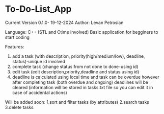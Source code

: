 # To-Do-List_App
Current Version 0.1.0- 19-12-2024
Author: Levan Petrosian

Language: C++ (STL and Ctime involved)
Basic application for begginers to start coding

Features:
1. add a task (with description, priority(high/medium/low), deadline, status)-unique id involved
2. complete task (change status from not done to done-using id)
3. edit task (edit description,priority,deadline and status using id)
4. deadline is calculated using local time and task can be overdue however after completing task (both overdue and ongoing) deadlines will be cleared (information will be stored in tasks.txt file so you can edit it in case of accidental actions)

Will be added soon:
1.sort and filter tasks (by attributes)
2.search tasks
3.delete tasks
